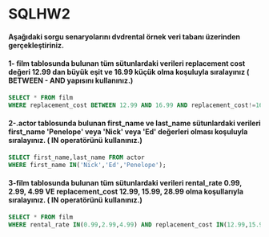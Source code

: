 # SQLHW2

#### Aşağıdaki sorgu senaryolarını dvdrental örnek veri tabanı üzerinden gerçekleştiriniz.

#### 1- film tablosunda bulunan tüm sütunlardaki verileri replacement cost değeri 12.99 dan büyük eşit ve 16.99 küçük olma koşuluyla sıralayınız ( BETWEEN - AND yapısını kullanınız.)
```SQL
SELECT * FROM film 
WHERE replacement_cost BETWEEN 12.99 AND 16.99 AND replacement_cost!=16.99 ;
```


#### 2-.actor tablosunda bulunan first_name ve last_name sütunlardaki verileri first_name 'Penelope' veya 'Nick' veya 'Ed' değerleri olması koşuluyla sıralayınız. ( IN operatörünü kullanınız.)
```SQL
SELECT first_name,last_name FROM actor 
WHERE first_name IN('Nick','Ed','Penelope');
```
#### 3-film tablosunda bulunan tüm sütunlardaki verileri rental_rate 0.99, 2.99, 4.99 VE replacement_cost 12.99, 15.99, 28.99 olma koşullarıyla sıralayınız. ( IN operatörünü kullanınız.)
```SQL
SELECT * FROM film 
WHERE rental_rate IN(0.99,2.99,4.99) AND replacement_cost IN(12.99,15.99,28.99);
```
